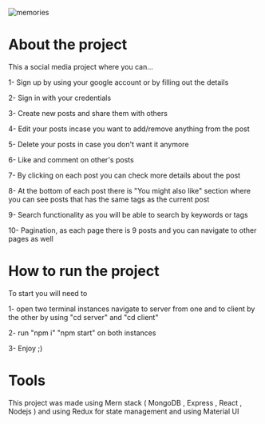![memories](https://user-images.githubusercontent.com/80659125/180659652-5bf5ec77-37bd-4d23-b5c0-e19b1b29ef69.png)

# About the project

This a social media project where you can...

1- Sign up by using your google account or by filling out the details

2- Sign in with your credentials

3- Create new posts and share them with others

4- Edit your posts incase you want to add/remove anything from the post

5- Delete your posts in case you don't want it anymore

6- Like and comment on other's posts

7- By clicking on each post you can check more details about the post

8- At the bottom of each post there is "You might also like" section where you can see posts that has the same tags as the current post

9- Search functionality as you will be able to search by keywords or tags

10- Pagination, as each page there is 9 posts and you can navigate to other pages as well


# How to run the project

To start you will need to 

1- open two terminal instances navigate to server from one and to client by the other by using "cd server" and "cd client"

2- run "npm i" "npm start" on both instances

3- Enjoy ;)


# Tools

This project was made using Mern stack ( MongoDB , Express , React , Nodejs ) and using Redux for state management and using Material UI
